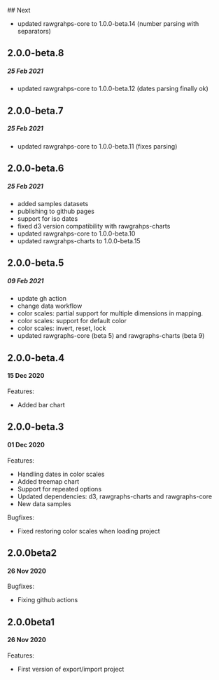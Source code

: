 ## Next
- updated rawgrahps-core to 1.0.0-beta.14 (number parsing with separators)
## 2.0.0-beta.8
##### 25 Feb 2021
- updated rawgrahps-core to 1.0.0-beta.12 (dates parsing finally ok)
## 2.0.0-beta.7
##### 25 Feb 2021
- updated rawgrahps-core to 1.0.0-beta.11 (fixes parsing)
## 2.0.0-beta.6
##### 25 Feb 2021

- added samples datasets
- publishing to github pages
- support for iso dates
- fixed d3 version compatibility with rawgrahps-charts
- updated rawgrahps-core to 1.0.0-beta.10
- updated rawgrahps-charts to 1.0.0-beta.15

## 2.0.0-beta.5
##### 09 Feb 2021

- update gh action
- change data workflow
- color scales: partial support for multiple dimensions in mapping.
- color scales: support for default color
- color scales: invert, reset, lock
- updated rawgraphs-core (beta 5) and rawgraphs-charts (beta 9)
  
## 2.0.0-beta.4
#### 15 Dec 2020

Features:
- Added bar chart

## 2.0.0-beta.3
#### 01 Dec 2020

Features:
- Handling dates in color scales
- Added treemap chart
- Support for repeated options
- Updated dependencies: d3, rawgraphs-charts and rawgraphs-core
- New data samples

Bugfixes:
- Fixed restoring color scales when loading project


## 2.0.0beta2
#### 26 Nov 2020

Bugfixes:
- Fixing github actions


## 2.0.0beta1
#### 26 Nov 2020

Features:
- First version of export/import project
